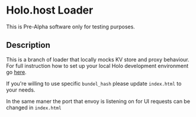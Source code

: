 # Holo.host Loader

This is Pre-Alpha software only for testing purposes.

## Description

This is a branch of loader that locally mocks KV store and proxy behaviour. For full instruction how to set up your local Holo development environment go [here](https://hackmd.io/TlzylZCqR_GJ3Tjs5ZPvqQ).

If you're willing to use specific `bundel_hash` please update `index.html` to your needs. 

In the same maner the port that envoy is listening on for UI requests can be changed in `index.html`
